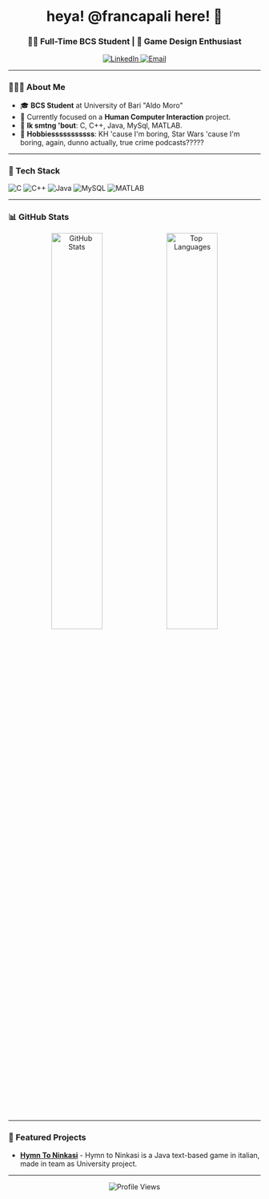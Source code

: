 
<h1 align="center">heya! @francapali here! 👋</h1>
<h3 align="center">👩‍💻 Full-Time BCS Student | 🚀 Game Design Enthusiast </h3>

<!-- Social Links -->
<p align="center">
  <a href="https://www.linkedin.com/in/francapali/" target="_blank">
    <img src="https://img.shields.io/badge/LinkedIn-%230077B5.svg?style=for-the-badge&logo=linkedin&logoColor=white" alt="LinkedIn"/>
  <a href="mailto:francapali@hotmail.com" target="_blank">
    <img src="https://img.shields.io/badge/Email-%23D14836.svg?style=for-the-badge&logo=gmail&logoColor=white" alt="Email"/>
  </a>
</p>

---

<!-- About Me Section -->
### 👩🏻‍🏫 About Me

- 🎓 **BCS Student** at University of Bari "Aldo Moro"
- 🌱 Currently focused on a **Human Computer Interaction** project.
- 💬 **Ik smtng 'bout**: C, C++, Java, MySql, MATLAB.
- 🧩 **Hobbiesssssssssss**: KH 'cause I'm boring, Star Wars 'cause I'm boring, again, dunno actually, true crime podcasts?????

---

<!-- Skills Section -->
### 🔧 Tech Stack

![C](https://img.shields.io/badge/-C-A8B9CC?logo=c&logoColor=white&style=flat-square)
![C++](https://img.shields.io/badge/-C++-00599C?logo=c%2B%2B&logoColor=white&style=flat-square)
![Java](https://img.shields.io/badge/-Java-007396?logo=java&logoColor=white&style=flat-square)
![MySQL](https://img.shields.io/badge/-MySQL-4479A1?logo=mysql&logoColor=white&style=flat-square)
![MATLAB](https://img.shields.io/badge/-MATLAB-0076A8?logo=mathworks&logoColor=white&style=flat-square)


---

<!-- GitHub Stats -->
### 📊 GitHub Stats

<p align="center">
  <img src="https://github-readme-stats.vercel.app/api?username=francapali&show_icons=true&theme=radical&count_private=true" alt="GitHub Stats" width="45%"/>
  <img src="https://github-readme-stats.vercel.app/api/top-langs/?username=francapali&layout=compact&theme=radical" alt="Top Languages" width="45%"/>
</p>

---

<!-- Featured Repos Section -->
### 🌟 Featured Projects

- [**Hymn To Ninkasi**](https://github.com/francapali/hymntoninkasi_map_b_2024) - Hymn to Ninkasi is a Java text-based game in italian, made in team as University project.

---

<p align="center">
  <img src="https://komarev.com/ghpvc/?username=francapali&style=flat-square&color=blue" alt="Profile Views" />
</p>
